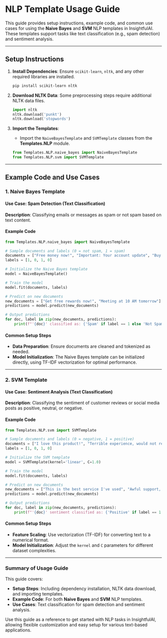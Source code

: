 ﻿# NLP Template Usage Guide

This guide provides setup instructions, example code, and common use cases for using the **Naive Bayes** and **SVM** NLP templates in InsightfulAI. These templates support tasks like text classification (e.g., spam detection) and sentiment analysis.

---

## Setup Instructions

1. **Install Dependencies**: Ensure `scikit-learn`, `nltk`, and any other required libraries are installed.
   ```bash
   pip install scikit-learn nltk
   ```

2. **Download NLTK Data**: Some preprocessing steps require additional NLTK data files.
   ```python
   import nltk
   nltk.download('punkt')
   nltk.download('stopwords')
   ```

3. **Import the Templates**:
   - Import the `NaiveBayesTemplate` and `SVMTemplate` classes from the **Templates.NLP** module.

   ```python
   from Templates.NLP.naive_bayes import NaiveBayesTemplate
   from Templates.NLP.svm import SVMTemplate
   ```

---

## Example Code and Use Cases

### 1. Naive Bayes Template

#### Use Case: Spam Detection (Text Classification)

**Description**: Classifying emails or messages as spam or not spam based on text content.

#### Example Code
```python
from Templates.NLP.naive_bayes import NaiveBayesTemplate

# Sample documents and labels (0 = not spam, 1 = spam)
documents = ["Free money now!", "Important: Your account update", "Buy now and save big", "Hello, how are you?"]
labels = [1, 0, 1, 0]

# Initialize the Naive Bayes template
model = NaiveBayesTemplate()

# Train the model
model.fit(documents, labels)

# Predict on new documents
new_documents = ["Get free rewards now!", "Meeting at 10 AM tomorrow"]
predictions = model.predict(new_documents)

# Output predictions
for doc, label in zip(new_documents, predictions):
    print(f"'{doc}' classified as: {'Spam' if label == 1 else 'Not Spam'}")
```

#### Common Setup Steps
- **Data Preparation**: Ensure documents are cleaned and tokenized as needed.
- **Model Initialization**: The Naive Bayes template can be initialized directly, using TF-IDF vectorization for optimal performance.

---

### 2. SVM Template

#### Use Case: Sentiment Analysis (Text Classification)

**Description**: Classifying the sentiment of customer reviews or social media posts as positive, neutral, or negative.

#### Example Code
```python
from Templates.NLP.svm import SVMTemplate

# Sample documents and labels (0 = negative, 1 = positive)
documents = ["I love this product!", "Terrible experience, would not recommend", "Absolutely fantastic!", "Not worth the price"]
labels = [1, 0, 1, 0]

# Initialize the SVM template
model = SVMTemplate(kernel='linear', C=1.0)

# Train the model
model.fit(documents, labels)

# Predict on new documents
new_documents = ["This is the best service I've used", "Awful support, very disappointed"]
predictions = model.predict(new_documents)

# Output predictions
for doc, label in zip(new_documents, predictions):
    print(f"'{doc}' sentiment classified as: {'Positive' if label == 1 else 'Negative'}")
```

#### Common Setup Steps
- **Feature Scaling**: Use vectorization (TF-IDF) for converting text to a numerical format.
- **Model Initialization**: Adjust the `kernel` and `C` parameters for different dataset complexities.

---

### Summary of Usage Guide

This guide covers:
- **Setup Steps**: Including dependency installation, NLTK data download, and importing templates.
- **Example Code**: For both **Naive Bayes** and **SVM** NLP templates.
- **Use Cases**: Text classification for spam detection and sentiment analysis.

Use this guide as a reference to get started with NLP tasks in InsightfulAI, allowing flexible customization and easy setup for various text-based applications.
